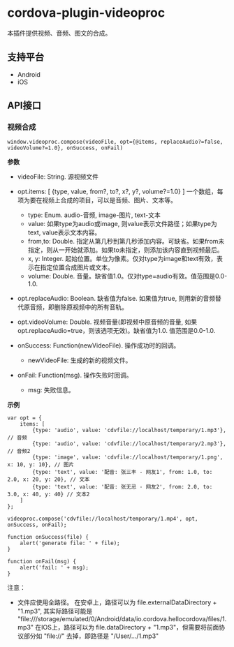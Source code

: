 # cordova-plugin-videoproc

本插件提供视频、音频、图文的合成。

## 支持平台

- Android
- iOS

## API接口

### 视频合成

	window.videoproc.compose(videoFile, opt={@items, replaceAudio?=false, videoVolume?=1.0}, onSuccess, onFail)

**参数**

- videoFile: String. 源视频文件
- opt.items: [ {type, value, from?, to?, x?, y?, volume?=1.0} ] 一个数组，每项为要在视频上合成的项目，可以是音频、图片、文本等。
	- type: Enum. audio-音频, image-图片, text-文本
	- value: 如果type为audio或image, 则value表示文件路径；如果type为text, value表示文本内容。
	- from,to: Double. 指定从第几秒到第几秒添加内容。可缺省。如果from未指定，则从一开始就添加。如果to未指定，则添加该内容直到视频最后。
	- x, y: Integer. 起始位置。单位为像素。仅对type为image和text有效，表示在指定位置合成图片或文本。
	- volume: Double. 音量。缺省值1.0。仅对type=audio有效。值范围是0.0-1.0.

- opt.replaceAudio: Boolean. 缺省值为false. 如果值为true, 则用新的音频替代原音频，即删除原视频中的所有音轨。
- opt.videoVolume: Double. 视频音量(即视频中原音频的音量, 如果opt.replaceAudio=true，则该选项无效)。缺省值为1.0. 值范围是0.0-1.0.

- onSuccess: Function(newVideoFile). 操作成功时的回调。
	- newVideoFile: 生成的新的视频文件。

- onFail: Function(msg). 操作失败时回调。
	- msg: 失败信息。


**示例**

	var opt = {
		items: [
			{type: 'audio', value: 'cdvfile://localhost/temporary/1.mp3'}, // 音频
			{type: 'audio', value: 'cdvfile://localhost/temporary/2.mp3'}, // 音频2
			{type: 'image', value: 'cdvfile://localhost/temporary/1.png', x: 10, y: 10}, // 图片
			{type: 'text', value: '配音: 张三丰 - 网友1', from: 1.0, to: 2.0, x: 20, y: 20}, // 文本
			{type: 'text', value: '配音: 张无忌 - 网友2', from: 2.0, to: 3.0, x: 40, y: 40} // 文本2
		]
	};

	videoproc.compose('cdvfile://localhost/temporary/1.mp4', opt, onSuccess, onFail);
	
	function onSuccess(file) {
		alert('generate file: ' + file);
	}

	function onFail(msg) {
		alert('fail: ' + msg);
	}

注意：

- 文件应使用全路径。
 在安卓上，路径可以为 file.externalDataDirectory + "1.mp3", 其实际路径可能是 "file:///storage/emulated/0/Android/data/io.cordova.hellocordova/files/1.mp3"
 在IOS上，路径可以为 file.dataDirectory + "1.mp3"，但需要将前面协议部分如 "file://" 去掉，即路径是 "/User/.../1.mp3"
